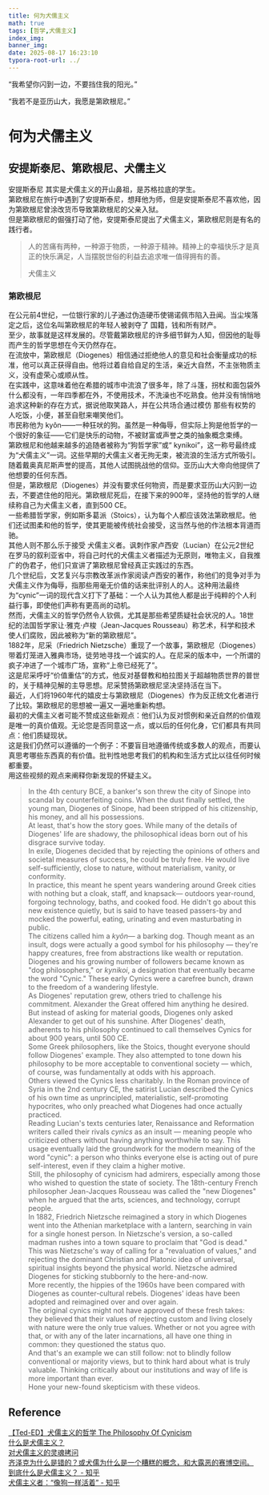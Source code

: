 ```yaml
---
title: 何为犬儒主义
math: true
tags: [哲学,犬儒主义]
index_img: 
banner_img: 
date: 2025-08-17 16:23:10
typora-root-url: ../
---
```


“我希望你闪到一边，不要挡住我的阳光。”

“我若不是亚历山大，我愿是第欧根尼。”  
<!--more-->

# 何为犬儒主义

## 安提斯泰尼、第欧根尼、犬儒主义

安提斯泰尼 其实是犬儒主义的开山鼻祖，是苏格拉底的学生。  
第欧根尼在旅行中遇到了安提斯泰尼，想拜他为师，但是安提斯泰尼不喜欢他，因为第欧根尼曾涂改货币导致第欧根尼的父亲入狱。  
但是第欧根尼的倔强打动了他，安提斯泰尼提出了犬儒主义，第欧根尼则是有名的践行者。

> 人的苦痛有两种，一种源于物质，一种源于精神。精神上的幸福快乐才是真正的快乐满足，人当摆脱世俗的利益去追求唯一值得拥有的善。
>
> 犬儒主义

### 第欧根尼

在公元前4世纪，一位银行家的儿子通过伪造硬币使锡诺佩市陷入丑闻。当尘埃落定之后，这位名叫第欧根尼的年轻人被剥夺了 国籍，钱和所有财产。  
至少，故事就是这样发展的。尽管戴第欧根尼的许多细节鲜为人知，但因他的耻辱而产生的哲学思想在今天仍然存在。  
在流放中，第欧根尼（Diogenes）相信通过拒绝他人的意见和社会衡量成功的标准，他可以真正获得自由。他将过着自给自足的生活，亲近大自然，不主张物质主义，没有虚荣心或顺从性。  
在实践中，这意味着他在希腊的城市中流浪了很多年，除了斗篷，拐杖和面包袋外什么都没有，一年四季都在外，不使用技术，不洗澡也不吃熟食。他并没有悄悄地追求这种新的存在方式，据说他取笑路人，并在公共场合通过模仿 那些有权势的人吃饭，小便，甚至自慰来嘲笑他们。  
市民称他为 kyôn——一种狂吠的狗。虽然是一种侮辱，但实际上狗是他哲学的一个很好的象征——它们是快乐的动物，不被财富或声誉之类的抽象概念束缚。  
第欧根尼和他越来越多的追随者被称为“狗哲学家”或“ kynikoi”，这一称号最终成为“犬儒主义”一词。这些早期的犬儒主义者无拘无束，被流浪的生活方式所吸引。  
随着戴奥真尼斯声誉的提高，其他人试图挑战他的信仰。亚历山大大帝向他提供了他想要的任何东西。  
但是，第欧根尼（Diogenes）并没有要求任何物资，而是要求亚历山大闪到一边去，不要遮住他的阳光。第欧根尼死后，在接下来的900年，坚持他的哲学的人继续称自己为犬儒主义者，直到500 CE。  
一些希腊哲学家，例如斯多葛派（Stoics），认为每个人都应该效法第欧根尼。他们还试图柔和他的哲学，使其更能被传统社会接受，这当然与他的作法根本背道而驰。  
其他人则不那么乐于接受 犬儒主义者。讽刺作家卢西安（Lucian）在公元2世纪在罗马的叙利亚省中，将自己时代的犬儒主义者描述为无原则，唯物主义，自我推广的伪君子，他们只宣讲了第欧根尼曾经真正实践过的东西。  
几个世纪后，文艺复兴与宗教改革派作家阅读卢西安的著作，称他们的竞争对手为犬儒主义作为侮辱，指那些用毫无价值的话来批评别人的人。这种用法最终为“cynic”一词的现代含义打下了基础：一个人认为其他人都是出于纯粹的个人利益行事，即使他们声称有更高尚的动机。  
然而，犬儒主义的哲学仍然令人钦佩，尤其是那些希望质疑社会状况的人。18世纪的法国哲学家让·雅克·卢梭（Jean-Jacques Rousseau）称艺术，科学和技术使人们腐败，因此被称为“新的第欧根尼”。  
1882年，尼采（Friedrich Nietzsche）重现了一个故事，第欧根尼（Diogenes）带着灯笼进入雅典市场，徒劳地寻找一个诚实的人。在尼采的版本中，一个所谓的疯子冲进了一个城市广场，宣称“上帝已经死了”。  
这是尼采呼吁“价值重估”的方式，他反对基督教和柏拉图关于超越物质世界的普世的，关于精神见解的主导思想。尼采赞扬第欧根尼坚决坚持活在当下。  
最近，人们将1960年代的嬉皮士与第欧根尼（Diogenes）作为反正统文化者进行了比较。第欧根尼的思想被一遍又一遍地重新构想。  
最初的犬儒主义者可能不赞成这些新观点：他们认为反对惯例和亲近自然的价值观是唯一的真价值观。无论您是否同意这一点，或以后的任何化身，它们都具有共同点：他们质疑现状。  
这是我们仍然可以遵循的一个例子：不要盲目地遵循传统或多数人的观点，而要认真思考哪些东西真的有价值。批判性地思考我们的机构和生活方式比以往任何时候都重要。  
用这些视频的观点来阐释你新发现的怀疑主义。

> In the 4th century BCE, a banker's son threw the city of Sinope into scandal by counterfeiting coins. When the dust finally settled, the young man, Diogenes of Sinope, had been stripped of his citizenship, his money, and all his possessions.  
> At least, that's how the story goes. While many of the details of Diogenes' life are shadowy, the philosophical ideas born out of his disgrace survive today.  
> In exile, Diogenes decided that by rejecting the opinions of others and societal measures of success, he could be truly free. He would live self-sufficiently, close to nature, without materialism, vanity, or conformity.  
> In practice, this meant he spent years wandering around Greek cities with nothing but a cloak, staff, and knapsack— outdoors year-round, forgoing technology, baths, and cooked food. He didn't go about this new existence quietly, but is said to have teased passers-by and mocked the powerful, eating, urinating and even masturbating in public.  
> The citizens called him a *kyôn*— a barking dog. Though meant as an insult, dogs were actually a good symbol for his philosophy — they're happy creatures, free from abstractions like wealth or reputation.  
> Diogenes and his growing number of followers became known as "dog philosophers," or *kynikoi*, a designation that eventually became the word "Cynic." These early Cynics were a carefree bunch, drawn to the freedom of a wandering lifestyle.  
> As Diogenes' reputation grew, others tried to challenge his commitment. Alexander the Great offered him anything he desired. But instead of asking for material goods, Diogenes only asked Alexander to get out of his sunshine. After Diogenes' death, adherents to his philosophy continued to call themselves Cynics for about 900 years, until 500 CE.  
> Some Greek philosophers, like the Stoics, thought everyone should follow Diogenes' example. They also attempted to tone down his philosophy to be more acceptable to conventional society — which, of course, was fundamentally at odds with his approach.  
> Others viewed the Cynics less charitably. In the Roman province of Syria in the 2nd century CE, the satirist Lucian described the Cynics of his own time as unprincipled, materialistic, self-promoting hypocrites, who only preached what Diogenes had once actually practiced.  
> Reading Lucian's texts centuries later, Renaissance and Reformation writers called their rivals *cynics* as an insult — meaning people who criticized others without having anything worthwhile to say. This usage eventually laid the groundwork for the modern meaning of the word "cynic": a person who thinks everyone else is acting out of pure self-interest, even if they claim a higher motive.  
> Still, the philosophy of cynicism had admirers, especially among those who wished to question the state of society. The 18th-century French philosopher Jean-Jacques Rousseau was called the "new Diogenes" when he argued that the arts, sciences, and technology, corrupt people.  
> In 1882, Friedrich Nietzsche reimagined a story in which Diogenes went into the Athenian marketplace with a lantern, searching in vain for a single honest person. In Nietzsche's version, a so-called madman rushes into a town square to proclaim that "God is dead." This was Nietzsche's way of calling for a "revaluation of values," and rejecting the dominant Christian and Platonic idea of universal, spiritual insights beyond the physical world. Nietzsche admired Diogenes for sticking stubbornly to the here-and-now.  
> More recently, the hippies of the 1960s have been compared with Diogenes as counter-cultural rebels. Diogenes' ideas have been adopted and reimagined over and over again.  
> The original cynics might not have approved of these fresh takes: they believed that their values of rejecting custom and living closely with nature were the only true values. Whether or not you agree with that, or with any of the later incarnations, all have one thing in common: they questioned the status quo.  
> And that's an example we can still follow: not to blindly follow conventional or majority views, but to think hard about what is truly valuable. Thinking critically about our institutions and way of life is more important than ever.  
> Hone your new-found skepticism with these videos.

## Reference

[【Ted-ED】犬儒主义的哲学 The Philosophy Of Cynicism](https://www.bilibili.com/video/BV1T7411b76u)  
[什么是犬儒主义？](https://www.bilibili.com/video/BV1du4y1L7z2)  
[对犬儒主义的灵魂拷问](https://www.bilibili.com/video/BV11r4y1J7Jk)  
[齐泽克为什么是错的？或犬儒为什么是一个糟糕的概念，和大露恶的赛博空间。](https://www.bilibili.com/video/BV1PU4y1Q7pi)  
[到底什么是犬儒主义？ - 知乎](https://www.zhihu.com/question/48307164)  
[犬儒主义者：“像狗一样活着” - 知乎](https://zhuanlan.zhihu.com/p/421933857)